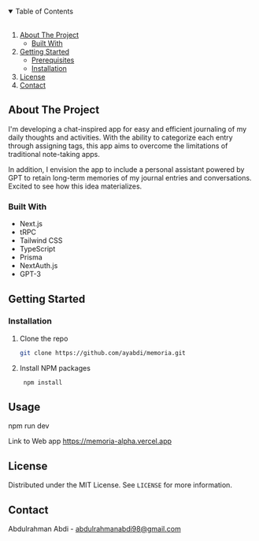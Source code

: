 <!-- TABLE OF CONTENTS -->
<br/>
<details open="open">
  <summary>Table of Contents</summary> <br/>
  <ol>
    <li>
      <a href="#about-the-project">About The Project</a>
      <ul>
        <li><a href="#built-with">Built With</a></li>
      </ul>
    </li>
    <li>
      <a href="#getting-started">Getting Started</a>
      <ul>
        <li><a href="#prerequisites">Prerequisites</a></li>
        <li><a href="#installation">Installation</a></li>
      </ul>
    </li>
    <li><a href="#license">License</a></li>
    <li><a href="#contact">Contact</a></li>
  </ol>
</details>


<!-- ABOUT THE PROJECT -->
## About The Project
I'm developing a chat-inspired app for easy and efficient journaling of my daily thoughts and activities. With the ability to categorize each entry through assigning tags, this app aims to overcome the limitations of traditional note-taking apps.

In addition, I envision the app to include a personal assistant powered by GPT to retain long-term memories of my journal entries and conversations. Excited to see how this idea materializes.


### Built With
* Next.js
* tRPC
* Tailwind CSS
* TypeScript
* Prisma
* NextAuth.js
* GPT-3

<!-- GETTING STARTED -->
## Getting Started


### Installation

  1. Clone the repo
     ```sh
     git clone https://github.com/ayabdi/memoria.git
     ```
  2. Install NPM packages
     ```sh
      npm install
      ```
   
## Usage
   npm run dev
 
   Link to Web app https://memoria-alpha.vercel.app
   
   ## License

Distributed under the MIT License. See `LICENSE` for more information.



<!-- CONTACT -->
## Contact

Abdulrahman Abdi  - abdulrahmanabdi98@gmail.com
